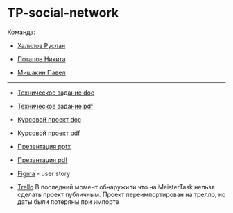 # TP-social-network

Команда:

* [Халилов Руслан](https://github.com/LordOfTheApples123)

* [Потапов Никита](https://github.com/Nikita-hubn)

* [Мишакин Павел](https://github.com/mishakinGIT)



---

* [Техническое задание doc](https://github.com/LordOfTheApples123/TP-social-network/blob/main/Наше%20ТЗ.docx)

* [Техническое задание pdf](https://github.com/LordOfTheApples123/TP-social-network/blob/main/Наше%20ТЗ.pdf)

* [Курсовой проект doc](https://github.com/LordOfTheApples123/TP-social-network/blob/main/курсач.docx)

* [Курсовой проект pdf](https://github.com/LordOfTheApples123/TP-social-network/blob/main/курсач.pdf)

* [Презентация pptx](https://github.com/LordOfTheApples123/TP-social-network/blob/main/TP_Project_Presentation.pptx)

* [Презантация pdf](https://github.com/LordOfTheApples123/TP-social-network/blob/main/TP_Project_Presentation.pdf)

* [Figma](https://www.figma.com/file/WVUgSzo3tYtN9jqK1H5m4I/Untitled?node-id=0-1&t=HyA5iGcAf7c3CrWk-0) - user story

* [Trello](https://trello.com/b/qyFzH3Gd/тп)
В последний момент обнаружили что на MeisterTask нельзя сделать проект публичным. Проект переимпортирован на трелло, но даты были потеряны при импорте
